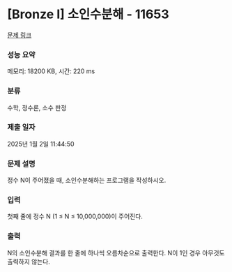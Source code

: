 # [Bronze I] 소인수분해 - 11653 

[문제 링크](https://www.acmicpc.net/problem/11653) 

### 성능 요약

메모리: 18200 KB, 시간: 220 ms

### 분류

수학, 정수론, 소수 판정

### 제출 일자

2025년 1월 2일 11:44:50

### 문제 설명

<p style="user-select: auto !important;">정수 N이 주어졌을 때, 소인수분해하는 프로그램을 작성하시오.</p>

### 입력 

 <p style="user-select: auto !important;">첫째 줄에 정수 N (1 ≤ N ≤ 10,000,000)이 주어진다.</p>

### 출력 

 <p style="user-select: auto !important;">N의 소인수분해 결과를 한 줄에 하나씩 오름차순으로 출력한다. N이 1인 경우 아무것도 출력하지 않는다.</p>

